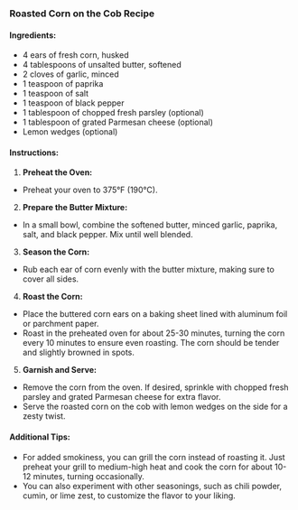 ### Roasted Corn on the Cob Recipe
#### Ingredients:
- 4 ears of fresh corn, husked
- 4 tablespoons of unsalted butter, softened
- 2 cloves of garlic, minced
- 1 teaspoon of paprika
- 1 teaspoon of salt
- 1 teaspoon of black pepper
- 1 tablespoon of chopped fresh parsley (optional)
- 1 tablespoon of grated Parmesan cheese (optional)
- Lemon wedges (optional)
#### Instructions:
1. **Preheat the Oven:**
  - Preheat your oven to 375°F (190°C).
2. **Prepare the Butter Mixture:**
  - In a small bowl, combine the softened butter, minced garlic, paprika, salt, and black pepper. Mix until well blended.
3. **Season the Corn:**
  - Rub each ear of corn evenly with the butter mixture, making sure to cover all sides.
4. **Roast the Corn:**
  - Place the buttered corn ears on a baking sheet lined with aluminum foil or parchment paper.
  - Roast in the preheated oven for about 25-30 minutes, turning the corn every 10 minutes to ensure even roasting. The corn should be tender and slightly browned in spots.
5. **Garnish and Serve:**
  - Remove the corn from the oven. If desired, sprinkle with chopped fresh parsley and grated Parmesan cheese for extra flavor.
  - Serve the roasted corn on the cob with lemon wedges on the side for a zesty twist.
#### Additional Tips:
- For added smokiness, you can grill the corn instead of roasting it. Just preheat your grill to medium-high heat and cook the corn for about 10-12 minutes, turning occasionally.
- You can also experiment with other seasonings, such as chili powder, cumin, or lime zest, to customize the flavor to your liking.
